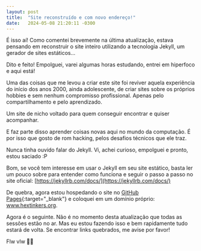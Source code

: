 ```yaml
---
layout: post
title:  "Site reconstruído e com novo endereço!"
date:   2024-05-08 21:20:11 -0300
---
```

É isso aí! Como comentei brevemente na última atualização, estava pensando em reconstruir o site inteiro utilizando a tecnologia Jekyll, um gerador de sites estáticos...

Dito e feito! Empolguei, varei algumas horas estudando, entrei em hiperfoco e aqui está!

Uma das coisas que me levou a criar este site foi reviver aquela experiência do início dos anos 2000, ainda adolescente, de criar sites sobre os próprios hobbies e sem nenhum compromisso profissional. Apenas pelo compartilhamento e pelo aprendizado.

Um site de nicho voltado para quem conseguir encontrar e quiser acompanhar.

E faz parte disso aprender coisas novas aqui no mundo da computação. É por isso que gosto de rom hacking, pelos desafios técnicos que ele traz.

Nunca tinha ouvido falar do Jekyll. Vi, achei curioso, empolguei e pronto, estou saciado :P

Bom, se você tem interesse em usar o Jekyll em seu site estático, basta ler um pouco sobre para entender como funciona e seguir o passo a passo no site oficial: [https://jekyllrb.com/docs/](https://jekyllrb.com/docs/)

De quebra, agora estou hospedando o site no [GitHub Pages](https://pages.github.com/){:target="_blank"} e coloquei em um domínio próprio: www.hextinkers.org.

Agora é o seguinte. Não é no momento desta atualização que todas as sessões estão no ar. Mas eu estou fazendo isso e bem rapidamente tudo estará de volta. Se encontrar links quebrados, me avise por favor!

Flw vlw 🤘🏻